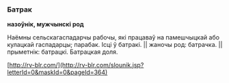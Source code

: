 ### Батрак
**назоўнік, мужчынскі род**

Наёмны сельскагаспадарчы рабочы, які працаваў на памешчыцкай або кулацкай гаспадарцы; парабак. Ісці ў батракі. || жаночы род: батрачка. || прыметнік: батрацкі. Батрацкая доля.

<a rel="author">[http://rv-blr.com/](http://rv-blr.com/slounik.jsp?letterId=0&maskId=0&pageId=364)</a>
